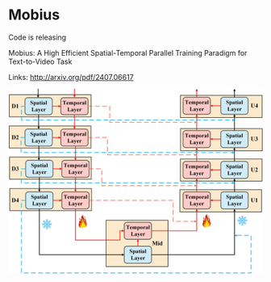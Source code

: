 # Mobius
Code is releasing

Mobius: A High Efficient Spatial-Temporal Parallel Training Paradigm for Text-to-Video Task

Links: http://arxiv.org/pdf/2407.06617

![示例图片](./mobius.jpg)
